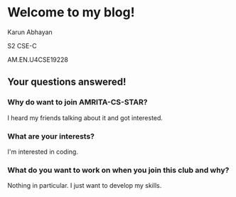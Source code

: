 # Welcome to my blog!


Karun Abhayan

S2 CSE-C

AM.EN.U4CSE19228

## Your questions answered!


### Why do want to join AMRITA-CS-STAR?
I heard my friends talking about it and got interested.

### What are your interests?
I'm interested in coding.

### What do you want to work on when you join this club and why?
Nothing in particular. I just want to develop my skills.

